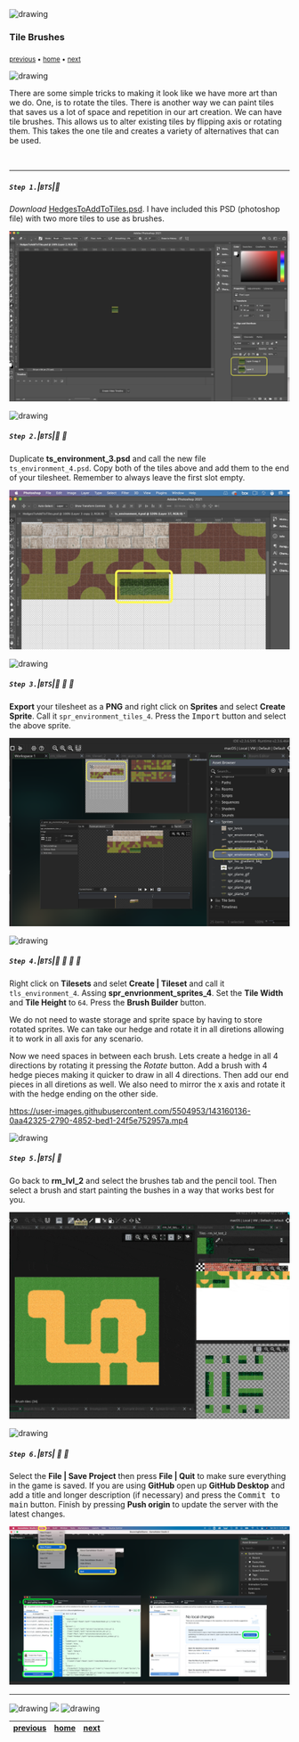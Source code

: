 <img src="https://via.placeholder.com/1000x4/45D7CA/45D7CA" alt="drawing" height="4px"/>

### Tile Brushes

<sub>[previous](../auto-tile/README.md#user-content-auto-tile-template) • [home](../README.md#user-content-gms2-background-tiles--sprites---table-of-contents) • [next](../animated-tiles/README.md#user-content-animated-tiles)</sub>

<img src="https://via.placeholder.com/1000x4/45D7CA/45D7CA" alt="drawing" height="4px"/>

There are some simple tricks to making it look like we have more art than we do.  One, is to rotate the tiles. There is another way we can paint tiles that saves us a lot of space and repetition in our art creation.  We can have tile brushes.  This allows us to alter existing tiles by flipping axis or rotating them.  This takes the one tile and creates a variety of alternatives that can be used.

<br>

---


##### `Step 1.`\|`BTS`|:small_blue_diamond:

*Download* [HedgesToAddToTiles.psd](../Assets/Photoshop/HedgesToAddToTiles.psd). I have included this PSD (photoshop file) with two more tiles to use as brushes. 

![Download HedgesToAddToTiles.psd](images/TwoFramesOfBushes.png)

<img src="https://via.placeholder.com/500x2/45D7CA/45D7CA" alt="drawing" height="2px" alt = ""/>

##### `Step 2.`\|`BTS`|:small_blue_diamond: :small_blue_diamond: 

Duplicate **ts_environment_3.psd** and call the new file `ts_environment_4.psd`. Copy both of the tiles above and add them to the end of your tilesheet. Remember to always leave the first slot empty.

![Copy both frames into your tilesheet](images/CopyPasteHedgestoTilesheet.png)

<img src="https://via.placeholder.com/500x2/45D7CA/45D7CA" alt="drawing" height="2px" alt = ""/>

##### `Step 3.`\|`BTS`|:small_blue_diamond: :small_blue_diamond: :small_blue_diamond:

**Export** your tilesheet as a **PNG** and right click on **Sprites** and select **Create Sprite**. Call it `spr_environment_tiles_4`. Press the <kbd>Import</kbd> button and select the above sprite. 

![Export tiles as PNG and import into GameMaker replacing spr_background_tiles](images/ReimportForBrushes.png)

<img src="https://via.placeholder.com/500x2/45D7CA/45D7CA" alt="drawing" height="2px" alt = ""/>

##### `Step 4.`\|`BTS`|:small_blue_diamond: :small_blue_diamond: :small_blue_diamond: :small_blue_diamond:

Right click on **Tilesets** and selet **Create | Tileset** and call it `tls_environment_4`. Assing **spr_envrionment_sprites_4**. Set the **Tile Width** and **Tile Height** to `64`. Press the **Brush Builder** button.  

We do not need to waste storage and sprite space by having to store rotated sprites.  We can take our hedge and rotate it in all diretions allowing it to work in all axis for any scenario.

Now we need spaces in between each brush. Lets create a hedge in all 4 directions by rotating it pressing the *Rotate* button.  Add a brush with 4 hedge pieces making it quicker to draw in all 4 directions.  Then add our end pieces in all diretions as well. We also need to mirror the x axis and rotate it with the hedge ending on the other side.

https://user-images.githubusercontent.com/5504953/143160136-0aa42325-2790-4852-bed1-24f5e752957a.mp4

<img src="https://via.placeholder.com/500x2/45D7CA/45D7CA" alt="drawing" height="2px" alt = ""/>

##### `Step 5.`\|`BTS`| :small_orange_diamond:

Go back to **rm_lvl_2** and select the brushes tab and the pencil tool.  Then select a brush and start painting the bushes in a way that works best for you.

![Select brush and add bushes](images/UseBrushes.gif)

<img src="https://via.placeholder.com/500x2/45D7CA/45D7CA" alt="drawing" height="2px" alt = ""/>

##### `Step 6.`\|`BTS`| :small_orange_diamond: :small_blue_diamond:

Select the **File | Save Project** then press **File | Quit** to make sure everything in the game is saved. If you are using **GitHub** open up **GitHub Desktop** and add a title and longer description (if necessary) and press the <kbd>Commit to main</kbd> button. Finish by pressing **Push origin** to update the server with the latest changes.

![save, quit, commit and push to github](images/GitHub.png)
___


<img src="https://via.placeholder.com/1000x4/dba81a/dba81a" alt="drawing" height="4px" alt = ""/>

<img src="https://via.placeholder.com/1000x100/45D7CA/000000/?text=Next Up - Animated Tiles">

<img src="https://via.placeholder.com/1000x4/dba81a/dba81a" alt="drawing" height="4px" alt = ""/>

| [previous](../auto-tile/README.md#user-content-auto-tile-template)| [home](../README.md#user-content-gms2-background-tiles--sprites---table-of-contents) | [next](../animated-tiles/README.md#user-content-animated-tiles)|
|---|---|---|
